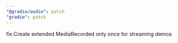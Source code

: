 ```yaml
---
"@gradio/audio": patch
"gradio": patch
---
```


fix:Create extended MediaRecorded only once for streaming demos
